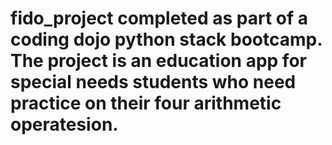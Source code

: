 # fido_project completed as part of a coding dojo python stack bootcamp.  The project is an education app for special needs students who need practice on their four arithmetic operatesion.
